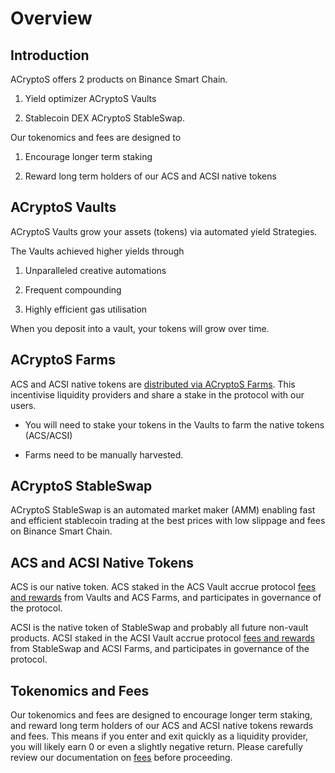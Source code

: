 # Overview

## Introduction

ACryptoS offers 2 products on Binance Smart Chain.

1.	Yield optimizer ACryptoS Vaults 

2.	Stablecoin DEX ACryptoS StableSwap. 

Our tokenomics and fees are designed to 

1.	Encourage longer term staking

2.	Reward long term holders of our ACS and ACSI native tokens


## ACryptoS Vaults

ACryptoS Vaults grow your assets (tokens) via automated yield Strategies. 

The Vaults achieved higher yields through 

1.  Unparalleled creative automations

2.  Frequent compounding

3.  Highly efficient gas utilisation

When you deposit into a vault, your tokens will grow over time.

## ACryptoS Farms
ACS and ACSI native tokens are [distributed via ACryptoS Farms](fees.md#tokenomics).
This incentivise liquidity providers and share a stake in the protocol with our users.


- You will need to stake your tokens in the Vaults to farm the native tokens (ACS/ACSI)

- Farms need to be manually harvested.


## ACryptoS StableSwap

ACryptoS StableSwap is an automated market maker \(AMM\) enabling fast and efficient stablecoin trading at the best prices with low slippage and fees on Binance Smart Chain.


## ACS and ACSI Native Tokens

ACS is our native token. ACS staked in the ACS Vault accrue protocol [fees and rewards](fees.md#acs-vault) from Vaults and ACS Farms, and participates in governance of the protocol.

ACSI is the native token of StableSwap and probably all future non-vault products. ACSI staked in the ACSI Vault accrue protocol [fees and rewards](fees.md#acs-vault) from StableSwap and ACSI Farms, and participates in governance of the protocol.

## Tokenomics and Fees

Our tokenomics and fees are designed to encourage longer term staking, and reward long term holders of our ACS and ACSI native tokens rewards and fees. This means if you enter and exit quickly as a liquidity provider, you will likely earn 0 or even a slightly negative return. Please carefully review our documentation on [fees](fees.md) before proceeding.

